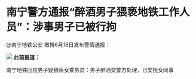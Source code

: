

# 南宁警方通报“醉酒男子猥亵地铁工作人员”：涉事男子已被行拘

@南宁地铁公安 微博6月18日发布警情通报：

![](https://inews.gtimg.com/om_bt/ONtobOW1J2sMAYf_dDpni2sptdSZJqGvcBe8Yath7eYrkAA/1000)
**此前报道：**

南宁地铁回应男子疑猥亵女乘务员：男子醉酒交警方处理，已安抚女同事

